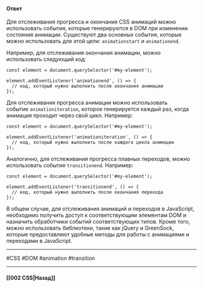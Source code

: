 #### Ответ

Для отслеживания прогресса и окончания CSS анимаций можно использовать события, которые генерируются в DOM при изменении состояния анимации. Существуют два основных события, которые можно использовать для этой цели: `animationstart` и `animationend`.

Например, для отслеживания окончания анимации, можно использовать следующий код:

```
const element = document.querySelector('#my-element');

element.addEventListener('animationend', () => {
  // код, который нужно выполнить после окончания анимации
});
```

Для отслеживания прогресса анимации можно использовать событие `animationiteration`, которое генерируется каждый раз, когда анимация проходит через свой цикл. Например:

```
const element = document.querySelector('#my-element');

element.addEventListener('animationiteration', () => {
  // код, который нужно выполнить после каждого цикла анимации
});
```

Аналогично, для отслеживания прогресса плавных переходов, можно использовать событие `transitionend`. Например:

```
const element = document.querySelector('#my-element');

element.addEventListener('transitionend', () => {
  // код, который нужно выполнить после окончания перехода
});
```

В общем случае, для отслеживания анимаций и переходов в JavaScript, необходимо получить доступ к соответствующим элементам DOM и назначить обработчики событий соответствующих типов. Кроме того, можно использовать библиотеки, такие как jQuery и GreenSock, которые предоставляют удобные методы для работы с анимациями и переходами в JavaScript.

___
#CSS #DOM #animation #transition 
___

#### [[002 CSS|Назад]]